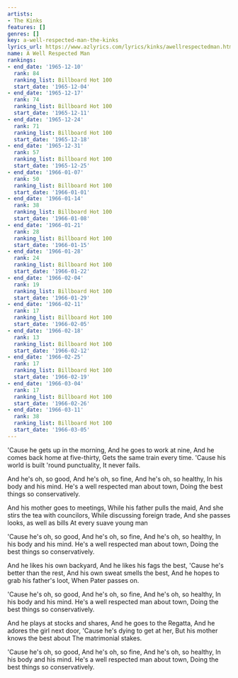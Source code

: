 ```yaml
---
artists:
- The Kinks
features: []
genres: []
key: a-well-respected-man-the-kinks
lyrics_url: https://www.azlyrics.com/lyrics/kinks/awellrespectedman.html
name: A Well Respected Man
rankings:
- end_date: '1965-12-10'
  rank: 84
  ranking_list: Billboard Hot 100
  start_date: '1965-12-04'
- end_date: '1965-12-17'
  rank: 74
  ranking_list: Billboard Hot 100
  start_date: '1965-12-11'
- end_date: '1965-12-24'
  rank: 71
  ranking_list: Billboard Hot 100
  start_date: '1965-12-18'
- end_date: '1965-12-31'
  rank: 57
  ranking_list: Billboard Hot 100
  start_date: '1965-12-25'
- end_date: '1966-01-07'
  rank: 50
  ranking_list: Billboard Hot 100
  start_date: '1966-01-01'
- end_date: '1966-01-14'
  rank: 38
  ranking_list: Billboard Hot 100
  start_date: '1966-01-08'
- end_date: '1966-01-21'
  rank: 28
  ranking_list: Billboard Hot 100
  start_date: '1966-01-15'
- end_date: '1966-01-28'
  rank: 24
  ranking_list: Billboard Hot 100
  start_date: '1966-01-22'
- end_date: '1966-02-04'
  rank: 19
  ranking_list: Billboard Hot 100
  start_date: '1966-01-29'
- end_date: '1966-02-11'
  rank: 17
  ranking_list: Billboard Hot 100
  start_date: '1966-02-05'
- end_date: '1966-02-18'
  rank: 13
  ranking_list: Billboard Hot 100
  start_date: '1966-02-12'
- end_date: '1966-02-25'
  rank: 17
  ranking_list: Billboard Hot 100
  start_date: '1966-02-19'
- end_date: '1966-03-04'
  rank: 17
  ranking_list: Billboard Hot 100
  start_date: '1966-02-26'
- end_date: '1966-03-11'
  rank: 38
  ranking_list: Billboard Hot 100
  start_date: '1966-03-05'
---
```


'Cause he gets up in the morning,
And he goes to work at nine,
And he comes back home at five-thirty,
Gets the same train every time.
'Cause his world is built 'round punctuality,
It never fails.

And he's oh, so good,
And he's oh, so fine,
And he's oh, so healthy,
In his body and his mind.
He's a well respected man about town,
Doing the best things so conservatively.

And his mother goes to meetings,
While his father pulls the maid,
And she stirs the tea with councilors,
While discussing foreign trade,
And she passes looks, as well as bills
At every suave young man

'Cause he's oh, so good,
And he's oh, so fine,
And he's oh, so healthy,
In his body and his mind.
He's a well respected man about town,
Doing the best things so conservatively.

And he likes his own backyard,
And he likes his fags the best,
'Cause he's better than the rest,
And his own sweat smells the best,
And he hopes to grab his father's loot,
When Pater passes on.

'Cause he's oh, so good,
And he's oh, so fine,
And he's oh, so healthy,
In his body and his mind.
He's a well respected man about town,
Doing the best things so conservatively.

And he plays at stocks and shares,
And he goes to the Regatta,
And he adores the girl next door,
'Cause he's dying to get at her,
But his mother knows the best about
The matrimonial stakes.

'Cause he's oh, so good,
And he's oh, so fine,
And he's oh, so healthy,
In his body and his mind.
He's a well respected man about town,
Doing the best things so conservatively.



